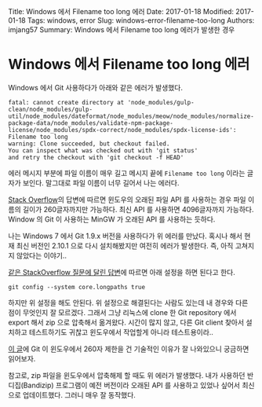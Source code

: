 Title: Windows 에서 Filename too long 에러
Date: 2017-01-18
Modified: 2017-01-18
Tags: windows, error
Slug: windows-error-filename-too-long
Authors: imjang57
Summary: Windows 에서 Filename too long 에러가 발생한 경우

# Windows 에서 Filename too long 에러

Windows 에서 Git 사용하다가 아래와 같은 에러가 발생했다.

```
fatal: cannot create directory at 'node_modules/gulp-clean/node_modules/gulp-util/node_modules/dateformat/node_modules/meow/node_modules/normalize-package-data/node_modules/validate-npm-package-license/node_modules/spdx-correct/node_modules/spdx-license-ids': Filename too long
warning: Clone succeeded, but checkout failed.
You can inspect what was checked out with 'git status'
and retry the checkout with 'git checkout -f HEAD'
```

에러 메시지 부분에 파일 이름이 매우 길고 메시지 끝에 `Filename too long` 이라는 글자가 보인다. 말그대로 파일 이름이 너무 길어서 나는 에러다.

[Stack Overflow](http://stackoverflow.com/questions/22575662/filename-too-long-in-git-for-windows/22575737#22575737)의 답변에 따르면 윈도우의 오래된 파일 API 를 사용하는 경우 파일 이름의 길이가 260글자까지만 가능하다. 최신 API 를 사용하면 4096글자까지 가능하다. Window 의 Git 이 사용하는 MinGW 가 오래된 API 를 사용하는 듯하다.

나는 Windows 7 에서 Git 1.9.x 버전을 사용하다가 위 에러를 만났다. 혹시나 해서 현재 최신 버전인 2.10.1 으로 다시 설치해봤지만 여전히 에러가 발생한다. 즉, 아직 고쳐지지 않았다는 이야기..

[같은 StackOverflow 질문에 달린 답변](http://stackoverflow.com/questions/22575662/filename-too-long-in-git-for-windows/26111092#26111092)에 따르면 아래 설정을 하면 된다고 한다.

```
git config --system core.longpaths true
```

하지만 위 설정을 해도 안된다. 위 설정으로 해결된다는 사람도 있는데 내 경우와 다른 점이 무엇인지 잘 모르겠다. 그래서 그냥 리눅스에 clone 한 Git repository 에서 export 해서 zip 으로 압축해서 옮겨왔다. 시간이 많지 않고, 다른 Git client 찾아서 설치하고 테스트하기도 귀찮고 윈도우에서 작업할게 아니라 테스트용이라..

[이 글](https://github.com/msysgit/msysgit/wiki/Git-cannot-create-a-file-or-directory-with-a-long-path)에 Git 이 윈도우에서 260자 제한을 건 기술적인 이유가 잘 나와있으니 궁금하면 읽어보자.

참고로, zip 파일을 윈도우에서 압축해제 할 때도 위 에러가 발생했다. 내가 사용하던 반디집(Bandizip) 프로그램이 예전 버전이라 오래된 API 를 사용하고 있었나 싶어서 최신으로 업데이트했다. 그러니 매우 잘 동작했다.

